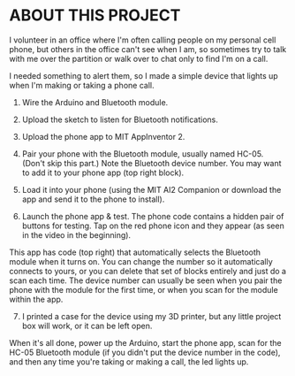 # ABOUT THIS PROJECT
I volunteer in an office where I'm often calling people on my personal cell phone, but others in the office can't see when I am, so sometimes try to talk with me over the partition or walk over to chat only to find I'm on a call.

I needed something to alert them, so I made a simple device that lights up when I'm making or taking a phone call.

1) Wire the Arduino and Bluetooth module.

2) Upload the sketch to listen for Bluetooth notifications.

3) Upload the phone app to MIT AppInventor 2.

4) Pair your phone with the Bluetooth module, usually named HC-05. (Don't skip this part.) Note the Bluetooth device number. You may want to add it to your phone app (top right block).

5) Load it into your phone (using the MIT AI2 Companion or download the app and send it to the phone to install).

6) Launch the phone app & test. The phone code contains a hidden pair of buttons for testing. Tap on the red phone icon and they appear (as seen in the video in the beginning).

This app has code (top right) that automatically selects the Bluetooth module when it turns on. You can change the number so it automatically connects to yours, or you can delete that set of blocks entirely and just do a scan each time. The device number can usually be seen when you pair the phone with the module for the first time, or when you scan for the module within the app.

7) I printed a case for the device using my 3D printer, but any little project box will work, or it can be left open.

When it's all done, power up the Arduino, start the phone app, scan for the HC-05 Bluetooth module (if you didn't put the device number in the code), and then any time you're taking or making a call, the led lights up.
